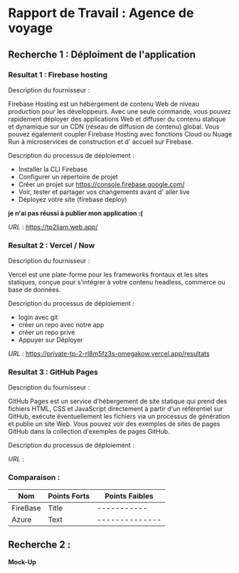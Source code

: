 # Rapport de Travail : Agence de voyage

## Recherche 1 : Déploiment de l'application

### Resultat 1 : Firebase hosting

Description du fournisseur :

Firebase Hosting est un hébergement de contenu Web de niveau production pour les développeurs. Avec une seule commande, vous pouvez rapidement déployer des applications Web et diffuser du contenu statique et dynamique sur un CDN (réseau de diffusion de contenu) global. Vous pouvez également coupler Firebase Hosting avec fonctions Cloud ou Nuage Run à microservices de construction et d' accueil sur Firebase.


Description du processus de déploiement :


- Installer la CLI Firebase
- Configurer un répertoire de projet
- Créer un projet sur https://console.firebase.google.com/
- Voir, tester et partager vos changements avant d' aller live
- Déployez votre site (firebase deploy)

**je n'ai pas réussi à publier mon application :(**


*URL* : https://tp2liam.web.app/

### Resultat 2 : Vercel / Now

Description du fournisseur :

Vercel est une plate-forme pour les frameworks frontaux et les sites statiques, conçue pour s'intégrer à votre contenu headless, commerce ou base de données.


Description du processus de déploiement :

- login avec git
- créer un repo avec notre app
- créer un repo privé
- Appuyer sur Déployer

*URL* : https://private-tp-2-rl8m5fz3s-omegakow.vercel.app/resultats

### Resultat 3 : GitHub Pages

Description du fournisseur :

GitHub Pages est un service d'hébergement de site statique qui prend des fichiers HTML, CSS et JavaScript directement à partir d'un référentiel sur GitHub, exécute éventuellement les fichiers via un processus de génération et publie un site Web. Vous pouvez voir des exemples de sites de pages GitHub dans la collection d'exemples de pages GitHub.

Description du processus de déploiement :

*URL* :

### Comparaison :

| Nom | Points Forts | Points Faibles |
| ----------- | ----------- | ----------- |
| FireBase | Title | ----------- |
| Azure | Text | -------------- |

## Recherche 2 :

**Mock-Up**
